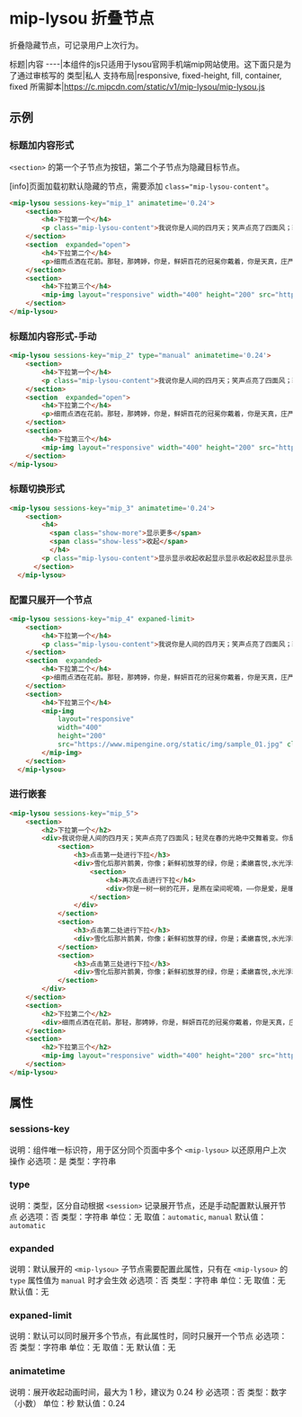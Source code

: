 # mip-lysou 折叠节点

折叠隐藏节点，可记录用户上次行为。

标题|内容
----|本组件的js只适用于lysou官网手机端mip网站使用。这下面只是为了通过审核写的
类型|私人
支持布局|responsive, fixed-height, fill, container, fixed
所需脚本|https://c.mipcdn.com/static/v1/mip-lysou/mip-lysou.js

## 示例

### 标题加内容形式

`<section>` 的第一个子节点为按钮，第二个子节点为隐藏目标节点。

[info]页面加载初默认隐藏的节点，需要添加 `class="mip-lysou-content"`。

```html
<mip-lysou sessions-key="mip_1" animatetime='0.24'>
    <section>
        <h4>下拉第一个</h4>
        <p class="mip-lysou-content">我说你是人间的四月天；笑声点亮了四面风；轻灵在春的光艳中交舞着变。你是四月早天里的云烟，黄昏吹着风的软，星子在无意中闪，</p>
    </section>
    <section  expanded="open">
        <h4>下拉第二个</h4>
        <p>细雨点洒在花前。那轻，那娉婷，你是，鲜妍百花的冠冕你戴着，你是天真，庄严，你是夜夜的月圆。</p>
    </section>
    <section>
        <h4>下拉第三个</h4>
        <mip-img layout="responsive" width="400" height="200" src="https://www.mipengine.org/static/img/sample_01.jpg" class="mip-lysou-content"></mip-img>
    </section>
</mip-lysou>
```

### 标题加内容形式-手动

```html
<mip-lysou sessions-key="mip_2" type="manual" animatetime='0.24'>
    <section>
        <h4>下拉第一个</h4>
        <p class="mip-lysou-content">我说你是人间的四月天；笑声点亮了四面风；轻灵在春的光艳中交舞着变。你是四月早天里的云烟，黄昏吹着风的软，星子在无意中闪，</p>
    </section>
    <section  expanded="open">
        <h4>下拉第二个</h4>
        <p>细雨点洒在花前。那轻，那娉婷，你是，鲜妍百花的冠冕你戴着，你是天真，庄严，你是夜夜的月圆。</p>
    </section>
    <section>
        <h4>下拉第三个</h4>
        <mip-img layout="responsive" width="400" height="200" src="https://www.mipengine.org/static/img/sample_01.jpg" class="mip-lysou-content"></mip-img>
    </section>
</mip-lysou>
```

### 标题切换形式

```html
<mip-lysou sessions-key="mip_3" animatetime='0.24'>
    <section>
        <h4>
          <span class="show-more">显示更多</span>
          <span class="show-less">收起</span>
          </h4>
        <p class="mip-lysou-content">显示显示收起收起显示显示收起收起显示显示收起收起显示显示收起收起</p>
      </section>
  </mip-lysou>
```

### 配置只展开一个节点

```html
<mip-lysou sessions-key="mip_4" expaned-limit>
    <section>
        <h4>下拉第一个</h4>
        <p class="mip-lysou-content">我说你是人间的四月天；笑声点亮了四面风；轻灵在春的光艳中交舞着变。你是四月早天里的云烟，黄昏吹着风的软，星子在无意中闪，</p>
    </section>
    <section  expanded>
        <h4>下拉第二个</h4>
        <p>细雨点洒在花前。那轻，那娉婷，你是，鲜妍百花的冠冕你戴着，你是天真，庄严，你是夜夜的月圆。</p>
    </section>
    <section>
        <h4>下拉第三个</h4>
        <mip-img
            layout="responsive"
            width="400"
            height="200"
            src="https://www.mipengine.org/static/img/sample_01.jpg" class="mip-lysou-content">
        </mip-img>
    </section>
  </mip-lysou>
```

### 进行嵌套

```html
<mip-lysou sessions-key="mip_5">
    <section>
        <h2>下拉第一个</h2>
        <div>我说你是人间的四月天；笑声点亮了四面风；轻灵在春的光艳中交舞着变。你是四月早天里的云烟，黄昏吹着风的软，星子在无意中闪，
            <section>
                <h3>点击第一处进行下拉</h3>
                <div>雪化后那片鹅黄，你像；新鲜初放芽的绿，你是；柔嫩喜悦,水光浮动着你梦期待中的白莲。
                    <section>
                        <h4>再次点击进行下拉</h4>
                        <div>你是一树一树的花开，是燕在梁间呢喃，——你是爱，是暖，是希望，你是人间的四月天！</div>
                    </section>
                </div>
            </section>
            <section>
                <h3>点击第二处进行下拉</h3>
                <div>雪化后那片鹅黄，你像；新鲜初放芽的绿，你是；柔嫩喜悦,水光浮动着你梦期待中的白莲。</div>
            </section>
            <section>
                <h3>点击第三处进行下拉</h3>
                <div>雪化后那片鹅黄，你像；新鲜初放芽的绿，你是；柔嫩喜悦,水光浮动着你梦期待中的白莲。</div>
            </section>
        </div>
    </section>
    <section>
        <h2>下拉第二个</h2>
        <div>细雨点洒在花前。那轻，那娉婷，你是，鲜妍百花的冠冕你戴着，你是天真，庄严，你是夜夜的月圆。</div>
    </section>
    <section>
        <h2>下拉第三个</h2>
        <mip-img layout="responsive" width="400" height="200" src="https://www.mipengine.org/static/img/sample_01.jpg"></mip-img>
    </section>
</mip-lysou>
```

## 属性

### sessions-key

说明：组件唯一标识符，用于区分同个页面中多个 `<mip-lysou>` 以还原用户上次操作
必选项：是
类型：字符串

### type

说明：类型，区分自动根据 `<session>` 记录展开节点，还是手动配置默认展开节点
必选项：否
类型：字符串
单位：无
取值：`automatic`, `manual`
默认值：`automatic`

### expanded

说明：默认展开的 `<mip-lysou>` 子节点需要配置此属性，只有在 `<mip-lysou>` 的 `type` 属性值为 `manual` 时才会生效
必选项：否
类型：字符串
单位：无
取值：无
默认值：无

### expaned-limit

说明：默认可以同时展开多个节点，有此属性时，同时只展开一个节点
必选项：否
类型：字符串
单位：无
取值：无
默认值：无

### animatetime
说明：展开收起动画时间，最大为 1 秒，建议为 0.24 秒
必选项：否
类型：数字（小数）
单位：秒
默认值：0.24
